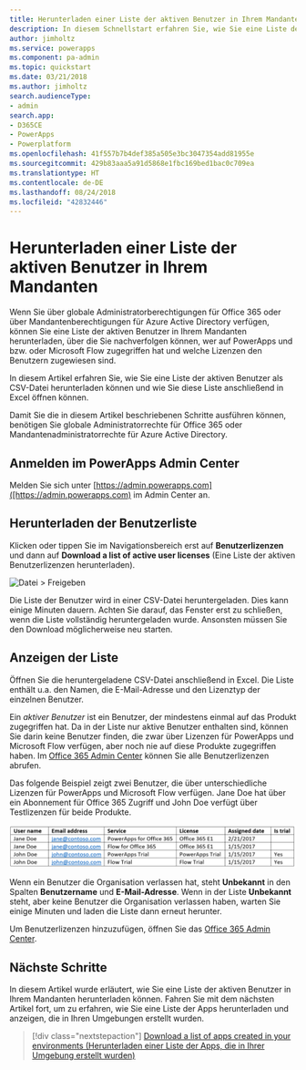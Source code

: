 ```yaml
---
title: Herunterladen einer Liste der aktiven Benutzer in Ihrem Mandanten | Microsoft-Dokumentation
description: In diesem Schnellstart erfahren Sie, wie Sie eine Liste der aktiven Benutzer in Ihrem Mandanten herunterladen können.
author: jimholtz
ms.service: powerapps
ms.component: pa-admin
ms.topic: quickstart
ms.date: 03/21/2018
ms.author: jimholtz
search.audienceType:
- admin
search.app:
- D365CE
- PowerApps
- Powerplatform
ms.openlocfilehash: 41f557b7b4def385a505e3bc3047354add81955e
ms.sourcegitcommit: 429b83aaa5a91d5868e1fbc169bed1bac0c709ea
ms.translationtype: HT
ms.contentlocale: de-DE
ms.lasthandoff: 08/24/2018
ms.locfileid: "42832446"
---
```

# <a name="download-a-list-of-active-users-in-your-tenant"></a>Herunterladen einer Liste der aktiven Benutzer in Ihrem Mandanten
Wenn Sie über globale Administratorberechtigungen für Office 365 oder über Mandantenberechtigungen für Azure Active Directory verfügen, können Sie eine Liste der aktiven Benutzer in Ihrem Mandanten herunterladen, über die Sie nachverfolgen können, wer auf PowerApps und bzw. oder Microsoft Flow zugegriffen hat und welche Lizenzen den Benutzern zugewiesen sind.

In diesem Artikel erfahren Sie, wie Sie eine Liste der aktiven Benutzer als CSV-Datei herunterladen können und wie Sie diese Liste anschließend in Excel öffnen können.

Damit Sie die in diesem Artikel beschriebenen Schritte ausführen können, benötigen Sie globale Administratorrechte für Office 365 oder Mandantenadministratorrechte für Azure Active Directory.

## <a name="sign-in-to-the-powerapps-admin-center"></a>Anmelden im PowerApps Admin Center
Melden Sie sich unter [https://admin.powerapps.com]([https://admin.powerapps.com) im Admin Center an.

## <a name="download-the-list-of-users"></a>Herunterladen der Benutzerliste
Klicken oder tippen Sie im Navigationsbereich erst auf **Benutzerlizenzen** und dann auf **Download a list of active user licenses** (Eine Liste der aktiven Benutzerlizenzen herunterladen).

![Datei > Freigeben](./media/admin-view-user-licenses/download-list.png)

Die Liste der Benutzer wird in einer CSV-Datei heruntergeladen. Dies kann einige Minuten dauern. Achten Sie darauf, das Fenster erst zu schließen, wenn die Liste vollständig heruntergeladen wurde. Ansonsten müssen Sie den Download möglicherweise neu starten.

## <a name="view-the-list"></a>Anzeigen der Liste
Öffnen Sie die heruntergeladene CSV-Datei anschließend in Excel. Die Liste enthält u.a. den Namen, die E-Mail-Adresse und den Lizenztyp der einzelnen Benutzer.

Ein *aktiver Benutzer* ist ein Benutzer, der mindestens einmal auf das Produkt zugegriffen hat. Da in der Liste nur aktive Benutzer enthalten sind, können Sie darin keine Benutzer finden, die zwar über Lizenzen für PowerApps und Microsoft Flow verfügen, aber noch nie auf diese Produkte zugegriffen haben. Im [Office 365 Admin Center](https://support.office.com/article/Assign-or-remove-licenses-for-Office-365-for-business-997596b5-4173-4627-b915-36abac6786dc) können Sie alle Benutzerlizenzen abrufen.

Das folgende Beispiel zeigt zwei Benutzer, die über unterschiedliche Lizenzen für PowerApps und Microsoft Flow verfügen. Jane Doe hat über ein Abonnement für Office 365 Zugriff und John Doe verfügt über Testlizenzen für beide Produkte.

![Datei > Freigeben](./media/admin-view-user-licenses/table2.png)

Wenn ein Benutzer die Organisation verlassen hat, steht **Unbekannt** in den Spalten **Benutzername** und **E-Mail-Adresse**. Wenn in der Liste **Unbekannt** steht, aber keine Benutzer die Organisation verlassen haben, warten Sie einige Minuten und laden die Liste dann erneut herunter.

Um Benutzerlizenzen hinzuzufügen, öffnen Sie das [Office 365 Admin Center](https://support.office.com/article/Assign-or-remove-licenses-for-Office-365-for-business-997596b5-4173-4627-b915-36abac6786dc).

## <a name="next-steps"></a>Nächste Schritte
In diesem Artikel wurde erläutert, wie Sie eine Liste der aktiven Benutzer in Ihrem Mandanten herunterladen können. Fahren Sie mit dem nächsten Artikel fort, um zu erfahren, wie Sie eine Liste der Apps herunterladen und anzeigen, die in Ihren Umgebungen erstellt wurden.

> [!div class="nextstepaction"]
> [Download a list of apps created in your environments (Herunterladen einer Liste der Apps, die in Ihrer Umgebung erstellt wurden)](admin-view-apps.md)
